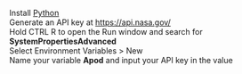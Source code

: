 Install <a href="https://www.python.org/downloads/">Python</a><br>
Generate an API key at <a href="https://api.nasa.gov/">https://api.nasa.gov/</a><br>
Hold CTRL R to open the Run window and search for <strong>SystemPropertiesAdvanced</strong><br>
Select Environment Variables > New<br>
Name your variable <strong>Apod</strong> and input your API key in the value
